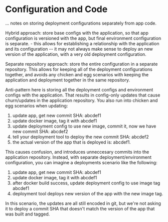 # Configuration and Code

... notes on storing deployment configurations separately from app code.

Hybrid approach: store base configs with the application, so that app configuration is versioned with the app, but final environment configuration is separate.
    - this allows for establishing a relationship with the application and its configuration -- it may not always make sense to deploy an new version of the application, with a very old deployment configuration.

Separate repository approach: store the entire configuration in a separate repository. This allows for keeping all of the deployment configurations together, and avoids any chicken and egg scenarios with keeping the application and deployment together in the same repository.

Anti-pattern here is storing all the deployment configs and environment configs with the application. That results in config-only updates that cause churn/updates in the application repository. You also run into chicken and egg scenarios when updating:

1. update app, get new commit SHA: abcdef1
2. update docker image, tag it with abcdef1
3. update deployment config to use new image, commit it, now we have new commit SHA: abcdef2
4. tell your deployment tool to deploy the new commit SHA: abcdef2
5. the actual version of the app that is deployed is: abcdef1.

This causes confusion, and introduces unneccesary commits into the application repository. Instead, with separate deployment/environment configuration, you can imagine a deployments scenario like the following:

1. update app, get new commit SHA: abcdef1
2. update docker image, tag it with abcdef1
3. after docker build success, update deployment config to use image tag abcdef1
4. deployment tool deploys new version of the app with the new image tag.

In this scenario, the updates are all still encoded in git, but we're not asking it to deploy a commit SHA that doesn't match the version of the app that was built and tagged.
